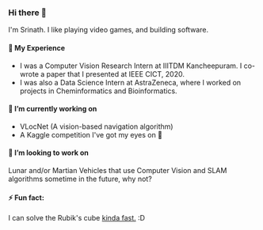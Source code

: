### Hi there 👋

I'm Srinath. I like playing video games, and building software.

#### 🌱 My Experience 

- I was a Computer Vision Research Intern at IIITDM Kancheepuram. I co-wrote a paper that I presented at IEEE CICT, 2020. 
- I was also a Data Science Intern at AstraZeneca, where I worked on projects in Cheminformatics and Bioinformatics.

#### 🔭 I’m currently working on 

- VLocNet (A vision-based navigation algorithm)
- A Kaggle competition I've got my eyes on :eyes:	

#### 👯 I’m looking to work on 

Lunar and/or Martian Vehicles that use Computer Vision and SLAM algorithms sometime in the future, why not?

#### ⚡ Fun fact: 

I can solve the Rubik's cube [kinda fast.](https://www.worldcubeassociation.org/persons/2015SRIN10) :D

<!--
**srinathvrao/srinathvrao** is a ✨ _special_ ✨ repository because its `README.md` (this file) appears on your GitHub profile.

Here are some ideas to get you started:

- 🔭 I’m currently working on ...
- 🌱 I’m currently learning ...
- 👯 I’m looking to collaborate on ...
- 🤔 I’m looking for help with ...
- 💬 Ask me about ...
- 📫 How to reach me: ...
- 😄 Pronouns: ...
- ⚡ Fun fact: ...
-->
